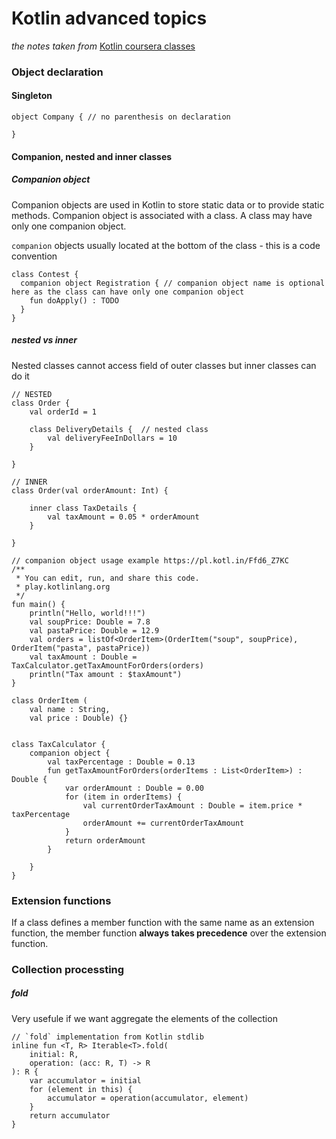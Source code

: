 # Kotlin advanced topics
_the notes taken from_ [Kotlin coursera classes](https://www.coursera.org/learn/advanced-programming-in-kotlin)

### Object declaration

#### Singleton
```
object Company { // no parenthesis on declaration
    
}

```

#### Companion, nested and inner classes

##### Companion object
Companion objects are used in Kotlin to store static data or to provide static methods. Companion object is associated with a class. A class may have only one companion object.

`companion` objects usually located at the bottom of the class - this is a code convention

```
class Contest {
  companion object Registration { // companion object name is optional here as the class can have only one companion object
    fun doApply() : TODO
  }
}

```
##### nested vs inner
Nested classes cannot access field of outer classes but inner classes can do it
```
// NESTED
class Order { 
    val orderId = 1 

    class DeliveryDetails {  // nested class
        val deliveryFeeInDollars = 10 
    } 

} 
```
```
// INNER
class Order(val orderAmount: Int) { 

    inner class TaxDetails { 
        val taxAmount = 0.05 * orderAmount 
    } 

}
```
```
// companion object usage example https://pl.kotl.in/Ffd6_Z7KC
/**
 * You can edit, run, and share this code.
 * play.kotlinlang.org
 */
fun main() {
    println("Hello, world!!!")        
    val soupPrice: Double = 7.8
    val pastaPrice: Double = 12.9
    val orders = listOf<OrderItem>(OrderItem("soup", soupPrice), OrderItem("pasta", pastaPrice))
    val taxAmount : Double = TaxCalculator.getTaxAmountForOrders(orders) 
    println("Tax amount : $taxAmount")
}

class OrderItem (
    val name : String,
    val price : Double) {}


class TaxCalculator {
    companion object {
        val taxPercentage : Double = 0.13
        fun getTaxAmountForOrders(orderItems : List<OrderItem>) : Double {
            var orderAmount : Double = 0.00
            for (item in orderItems) {
                val currentOrderTaxAmount : Double = item.price * taxPercentage
                orderAmount += currentOrderTaxAmount
            }
            return orderAmount
        }

    }
}
```

### Extension functions
If a class defines a member function with the same name as an extension function, the member function __always takes precedence__ over the extension function.


### Collection processting

##### fold 
Very usefule if we want aggregate the elements of the collection

```
// `fold` implementation from Kotlin stdlib
inline fun <T, R> Iterable<T>.fold(
    initial: R,
    operation: (acc: R, T) -> R
): R {
    var accumulator = initial
    for (element in this) {
        accumulator = operation(accumulator, element)
    }
    return accumulator
}
```

